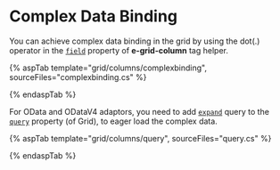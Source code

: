# Complex Data Binding

You can achieve complex data binding in the grid by using the dot(.) operator in the [`field`](https://help.syncfusion.com/cr/aspnetcore-js2/Syncfusion.EJ2.Grids.GridColumn.html#Syncfusion_EJ2_Grids_GridColumn_Field) property of **e-grid-column** tag helper.

{% aspTab template="grid/columns/complexbinding", sourceFiles="complexbinding.cs" %}

{% endaspTab %}

For OData and ODataV4 adaptors, you need to add [`expand`](https://ej2.syncfusion.com/documentation/api/data/query/#expand) query to the [`query`](https://help.syncfusion.com/cr/aspnetcore-js2/Syncfusion.EJ2.Grids.Grid.html#Syncfusion_EJ2_Grids_Grid_Query) property (of Grid), to eager load the complex data.

{% aspTab template="grid/columns/query", sourceFiles="query.cs" %}

{% endaspTab %}